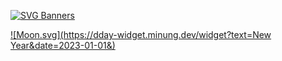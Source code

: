 
[![SVG Banners](https://svg-banners.vercel.app/api?type=typeWriter&text1=Hi%20guy%20👋,%20I'm%20Pham%20Anh%20Tuan%20a%20DevOps%20Enngineer%20👨‍💻&width=850&height=150)](https://github.com/Akshay090/svg-banners)

[![Moon.svg](https://dday-widget.minung.dev/widget?text=New Year&date=2023-01-01&)](https://dday-widget.minung.dev)

